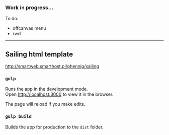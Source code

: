 ### Work in progress...

To do:
* offcanvas menu
* rwd

<hr>

## Sailing html template

http://smartweb.smarthost.pl/phennig/sailing

### `gulp`

Runs the app in the development mode.<br>
Open [http://localhost:3000](http://localhost:3000) to view it in the browser.

The page will reload if you make edits.<br>

### `gulp build`

Builds the app for production to the `dist` folder.<br>